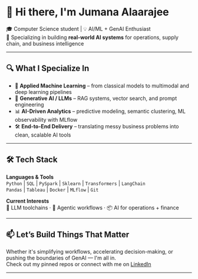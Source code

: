 # 👋 Hi there, I'm Jumana Alaarajee

🎓 Computer Science student | 💡 AI/ML + GenAI Enthusiast  
🚀 Specializing in building **real-world AI systems** for operations, supply chain, and business intelligence

---

## 🔍 What I Specialize In
- 🤖 **Applied Machine Learning** – from classical models to multimodal and deep learning pipelines  
- 🧠 **Generative AI / LLMs** – RAG systems, vector search, and prompt engineering  
- 📊 **AI-Driven Analytics** – predictive modeling, semantic clustering, ML observability with MLflow  
- 🛠️ **End-to-End Delivery** – translating messy business problems into clean, scalable AI tools

---

## 🛠️ Tech Stack

**Languages & Tools**  
`Python` | `SQL` | `PySpark` | `Sklearn` | `Transformers` | `LangChain`  
`Pandas` | `Tableau` | `Docker` | `MLflow` | `Git`

**Current Interests**  
🧩 LLM toolchains · 🧠 Agentic workflows · 📦 AI for operations + finance

---

## 📫 Let’s Build Things That Matter

Whether it's simplifying workflows, accelerating decision-making, or pushing the boundaries of GenAI — I'm all in.  
Check out my pinned repos or connect with me on [LinkedIn](https://www.linkedin.com/in/jumanaalaarajee)

---

